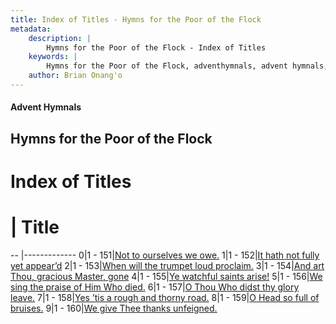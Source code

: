```yaml
---
title: Index of Titles - Hymns for the Poor of the Flock
metadata:
    description: |
        Hymns for the Poor of the Flock - Index of Titles
    keywords: |
        Hymns for the Poor of the Flock, adventhymnals, advent hymnals, index
    author: Brian Onang'o
---
```


#### Advent Hymnals

## Hymns for the Poor of the Flock

# Index of Titles
# | Title                        
-- |-------------
0|1 - 151|[Not to ourselves we owe.](/101-200/151-160/01.Not-to-ourselves-we-owe)
1|1 - 152|[It hath not fully yet appear’d](/101-200/151-160/02.It-hath-not-fully-yet-appear’d)
2|1 - 153|[When will the trumpet loud proclaim.](/101-200/151-160/03.When-will-the-trumpet-loud-proclaim)
3|1 - 154|[And art Thou, gracious Master, gone](/101-200/151-160/04.And-art-Thou,-gracious-Master,-gone)
4|1 - 155|[Ye watchful saints arise!](/101-200/151-160/05.Ye-watchful-saints-arise!)
5|1 - 156|[We sing the praise of Him Who died.](/101-200/151-160/06.We-sing-the-praise-of-Him-Who-died)
6|1 - 157|[O Thou Who didst thy glory leave.](/101-200/151-160/07.O-Thou-Who-didst-thy-glory-leave)
7|1 - 158|[Yes ’tis a rough and thorny road.](/101-200/151-160/08.Yes-’tis-a-rough-and-thorny-road)
8|1 - 159|[O Head so full of bruises.](/101-200/151-160/09.O-Head-so-full-of-bruises)
9|1 - 160|[We give Thee thanks unfeigned.](/101-200/151-160/10.We-give-Thee-thanks-unfeigned)